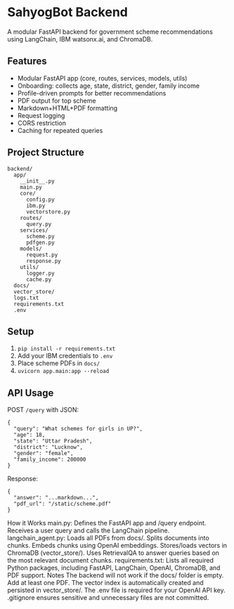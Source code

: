 # SahyogBot Backend

A modular FastAPI backend for government scheme recommendations using LangChain, IBM watsonx.ai, and ChromaDB.

## Features
- Modular FastAPI app (core, routes, services, models, utils)
- Onboarding: collects age, state, district, gender, family income
- Profile-driven prompts for better recommendations
- PDF output for top scheme
- Markdown+HTML+PDF formatting
- Request logging
- CORS restriction
- Caching for repeated queries

## Project Structure
```
backend/
  app/
    __init__.py
    main.py
    core/
      config.py
      ibm.py
      vectorstore.py
    routes/
      query.py
    services/
      scheme.py
      pdfgen.py
    models/
      request.py
      response.py
    utils/
      logger.py
      cache.py
  docs/
  vector_store/
  logs.txt
  requirements.txt
  .env
```

## Setup
1. `pip install -r requirements.txt`
2. Add your IBM credentials to `.env`
3. Place scheme PDFs in `docs/`
4. `uvicorn app.main:app --reload`

## API Usage
POST `/query` with JSON:
```
{
  "query": "What schemes for girls in UP?",
  "age": 18,
  "state": "Uttar Pradesh",
  "district": "Lucknow",
  "gender": "female",
  "family_income": 200000
}
```

Response:
```
{
  "answer": "...markdown...",
  "pdf_url": "/static/scheme.pdf"
}
```

How it Works
main.py:
Defines the FastAPI app and /query endpoint. Receives a user query and calls the LangChain pipeline.
langchain_agent.py:
Loads all PDFs from docs/.
Splits documents into chunks.
Embeds chunks using OpenAI embeddings.
Stores/loads vectors in ChromaDB (vector_store/).
Uses RetrievalQA to answer queries based on the most relevant document chunks.
requirements.txt:
Lists all required Python packages, including FastAPI, LangChain, OpenAI, ChromaDB, and PDF support.
Notes
The backend will not work if the docs/ folder is empty. Add at least one PDF.
The vector index is automatically created and persisted in vector_store/.
The .env file is required for your OpenAI API key.
.gitignore ensures sensitive and unnecessary files are not committed.